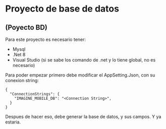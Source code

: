 ﻿# Proyecto de base de datos  
## (Poyecto BD)  
Para este proyecto es necesario tener:   
- Mysql
- .Net 8
- Visual Studio (si se sabe los comando de .net y lo tiene global, no es necesario)

Para poder empezar primero debe modificar el AppSetting.Json, con su conexion string:  
```
{
  "ConnectionStrings": {
    "IMAGINE_MOBILE_DB": "<Connection String>",
  }
}
```
Despues de hacer eso, debe generar la base de datos, y sus campos.
Y ya estaria.